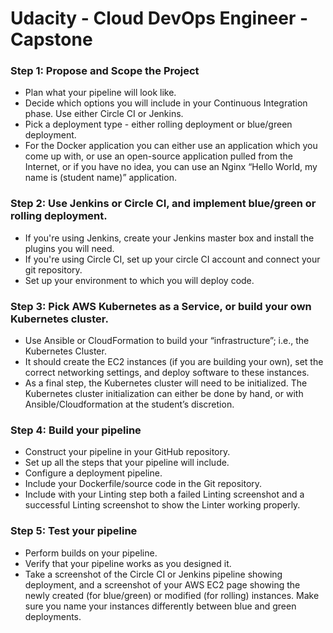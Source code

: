 # Udacity - Cloud DevOps Engineer - Capstone

### Step 1: Propose and Scope the Project

- Plan what your pipeline will look like.
- Decide which options you will include in your Continuous Integration phase. Use either Circle CI or Jenkins.
- Pick a deployment type - either rolling deployment or blue/green deployment.
- For the Docker application you can either use an application which
you come up with, or use an open-source application pulled from the
Internet, or if you have no idea, you can use an Nginx “Hello World, my
name is (student name)” application.

### Step 2: Use Jenkins or Circle CI, and implement blue/green or rolling deployment.

- If you're using Jenkins, create your Jenkins master box and install the plugins you will need.
- If you're using Circle CI, set up your circle CI account and connect your git repository.
- Set up your environment to which you will deploy code.

### Step 3: Pick AWS Kubernetes as a Service, or build your own Kubernetes cluster.

- Use Ansible or CloudFormation to build your “infrastructure”; i.e., the Kubernetes Cluster.
- It should create the EC2 instances (if you are building your own),
set the correct networking settings, and deploy software to these
instances.
- As a final step, the Kubernetes cluster will need to be initialized. The Kubernetes cluster initialization can either be done by hand, or
with Ansible/Cloudformation at the student’s discretion.

### Step 4: Build your pipeline

- Construct your pipeline in your GitHub repository.
- Set up all the steps that your pipeline will include.
- Configure a deployment pipeline.
- Include your Dockerfile/source code in the Git repository.
- Include with your Linting step both a failed Linting screenshot and a successful Linting screenshot to show the Linter working properly.

### Step 5: Test your pipeline

- Perform builds on your pipeline.
- Verify that your pipeline works as you designed it.
- Take a screenshot of the Circle CI or Jenkins pipeline showing
deployment, and a screenshot of your AWS EC2 page showing the newly
created (for blue/green) or modified (for rolling) instances. Make sure
you name your instances differently between blue and green deployments.